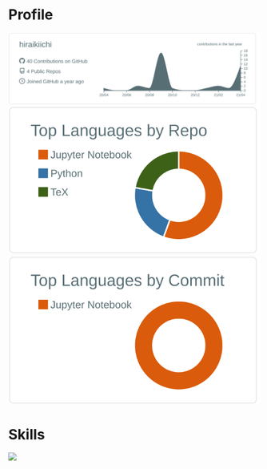 # Profile 

[![](https://raw.githubusercontent.com/hiraikiichi/hiraikiichi/main/profile-summary-card-output/default/0-profile-details.svg)](https://github.com/vn7n24fzkq/github-profile-summary-cards)
[![](https://raw.githubusercontent.com/hiraikiichi/hiraikiichi/main/profile-summary-card-output/default/1-repos-per-language.svg)](https://github.com/vn7n24fzkq/github-profile-summary-cards) 
[![](https://raw.githubusercontent.com/hiraikiichi/hiraikiichi/main/profile-summary-card-output/default/2-most-commit-language.svg)](https://github.com/vn7n24fzkq/github-profile-summary-cards)


# Skills

[![](https://img.shields.io/badge/-Adobe%20Photoshop-000.svg?logo=adobe-photoshop&style=popout-square)](https://github.com/hiraikiichi)


<!--
**hiraikiichi/hiraikiichi** is a ✨ _special_ ✨ repository because its `README.md` (this file) appears on your GitHub profile.

Here are some ideas to get you started:

- 🔭 I’m currently working on ...
- 🌱 I’m currently learning ...
- 👯 I’m looking to collaborate on ...
- 🤔 I’m looking for help with ...
- 💬 Ask me about ...
- 📫 How to reach me: ...
- 😄 Pronouns: ...
- ⚡ Fun fact: ...
-->

